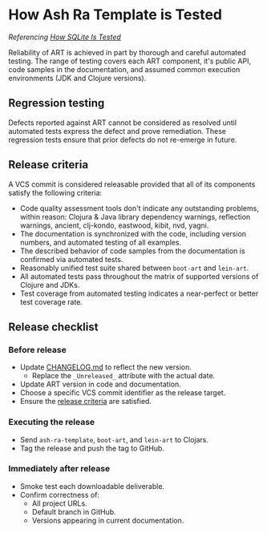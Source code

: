# How Ash Ra Template is Tested

_Referencing [How SQLite Is Tested](https://www.sqlite.org/testing.html)_

Reliability of ART is achieved in part by thorough and careful automated testing.
The range of testing covers each ART component, it's public API, code samples in the documentation, and assumed common execution environments (JDK and Clojure versions).

## Regression testing

Defects reported against ART cannot be considered as resolved until automated tests express the defect and prove remediation.
These regression tests ensure that prior defects do not re-emerge in future.



## Release criteria

A VCS commit is considered releasable provided that all of its components satisfy the following criteria:

- Code quality assessment tools don't indicate any outstanding problems, within reason: Clojura & Java library dependency warnings, reflection warnings, ancient, clj-kondo, eastwood, kibit, nvd, yagni.
- The documentation is synchronized with the code, including version numbers, and automated testing of all examples.
- The described behavior of code samples from the documentation is confirmed via automated tests.
- Reasonably unified test suite shared between `boot-art` and `lein-art`.
- All automated tests pass throughout the matrix of supported versions of Clojure and JDKs.
- Test coverage from automated testing indicates a near-perfect or better test coverage rate.



## Release checklist

### Before release
- Update [CHANGELOG.md](CHANGELOG.md) to reflect the new version.
  - Replace the ``_Unreleased_`` attribute with the actual date.
- Update ART version in code and documentation.
- Choose a specific VCS commit identifier as the release target.
- Ensure the [release criteria](QUALITY.md) are satisfied.

### Executing the release
- Send ``ash-ra-template``, ``boot-art``, and ``lein-art`` to Clojars.
- Tag the release and push the tag to GitHub.

### Immediately after release
- Smoke test each downloadable deliverable.
- Confirm correctness of:
  - All project URLs.
  - Default branch in GitHub.
  - Versions appearing in current documentation.
